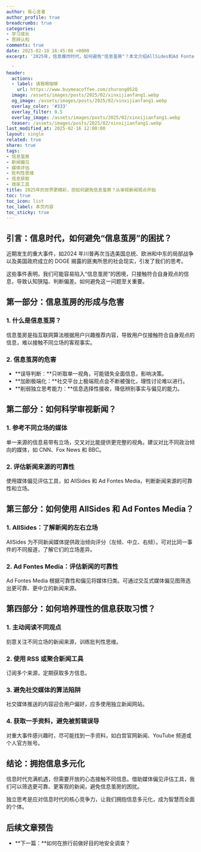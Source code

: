 ```yaml
---
author: 有心言者
author_profile: true
breadcrumbs: true
categories:
- 学习成长
- 思辨认知
comments: true
date: 2025-02-18 16:45:00 +0000
excerpt: '2025年，信息爆炸时代，如何避免"信息茧房"？本文介绍AllSides和Ad Fontes Media两大工具，帮你科学审视新闻，培养理性的信息获取习惯，拥抱信息多元化。

  '
header:
  actions:
  - label: 请我喝咖啡
    url: https://www.buymeacoffee.com/zhurong052Q
  image: /assets/images/posts/2025/02/xinxijianfang1.webp
  og_image: /assets/images/posts/2025/02/xinxijianfang1.webp
  overlay_color: '#333'
  overlay_filter: 0.5
  overlay_image: /assets/images/posts/2025/02/xinxijianfang1.webp
  teaser: /assets/images/posts/2025/02/xinxijianfang1.webp
last_modified_at: 2025-02-16 12:00:00
layout: single
related: true
share: true
tags:
- 信息茧房
- 新闻偏见
- 媒体评估
- 批判性思维
- 信息获取
- 效率工具
title: 2025年的世界更精彩，但如何避免信息茧房？从审视新闻观点开始
toc: true
toc_icon: list
toc_label: 本页内容
toc_sticky: true
---
```


## **引言：信息时代，如何避免“信息茧房”的困扰？**

近期发生的重大事件，如2024 年川普再次当选美国总统、欧洲和中东的局部战争以及美国政府成立的 DOGE 揭露的匪夷所思的社会现实，引发了我们的思考。

这些事件表明，我们可能容易陷入“信息茧房”的困境，只接触符合自身观点的信息，导致认知狭隘、判断偏差。如何避免这一问题至关重要。

## **第一部分：信息茧房的形成与危害**

### **1. 什么是信息茧房？**

信息茧房是指互联网算法根据用户兴趣推荐内容，导致用户仅接触符合自身观点的信息，难以接触不同立场的客观事实。

### **2. 信息茧房的危害**

- **误导判断：**只听取单一视角，可能错失全面信息，影响决策。
- **加剧极端化：**社交平台上极端观点会不断被强化，理性讨论难以进行。
- **削弱独立思考能力：**信息选择性接收，降低辨别事实与偏见的能力。

## **第二部分：如何科学审视新闻？**

### **1. 参考不同立场的媒体**

单一来源的信息易带有立场，交叉对比能提供更完整的视角。建议对比不同政治倾向的媒体，如 CNN、Fox News 和 BBC。

### **2. 评估新闻来源的可靠性**

使用媒体偏见评估工具，如 AllSides 和 Ad Fontes Media，判断新闻来源的可靠性和立场。

## **第三部分：如何使用 AllSides 和 Ad Fontes Media？**

### **1. AllSides：了解新闻的左右立场**

AllSides 为不同新闻媒体提供政治倾向评分（左倾、中立、右倾）。可对比同一事件的不同报道，了解它们的立场差异。

### **2. Ad Fontes Media：评估新闻的可靠性**

Ad Fontes Media 根据可靠性和偏见将媒体归类。可通过交互式媒体偏见图筛选出更可靠、更中立的新闻来源。

## **第四部分：如何培养理性的信息获取习惯？**

### **1. 主动阅读不同观点**

刻意关注不同立场的新闻来源，训练批判性思维。

### **2. 使用 RSS 或聚合新闻工具**

订阅多个来源，定期获取多方信息。

### **3. 避免社交媒体的算法陷阱**

社交媒体推送的内容迎合用户偏好，应多使用独立新闻网站。

### **4. 获取一手资料，避免被剪辑误导**

对重大事件感兴趣时，尽可能找到一手资料，如白宫官网新闻、YouTube 频道或个人官方账号。

## **结论：拥抱信息多元化**

信息时代充满机遇，但需要开放的心态接触不同信息。借助媒体偏见评估工具，我们可以筛选更可靠、更客观的新闻，避免信息茧房的困扰。

独立思考是应对信息时代的核心竞争力，让我们拥抱信息多元化，成为智慧而全面的个体。

## **后续文章预告**

- **下一篇：**如何在旅行前做好目的地安全调查？